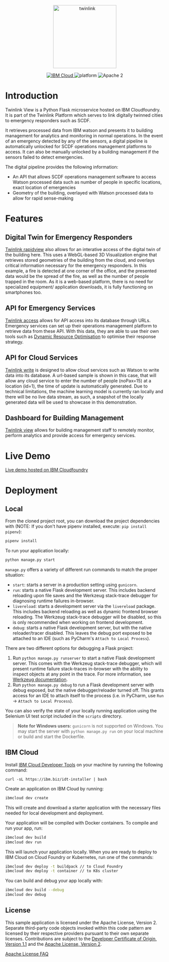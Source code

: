 
<p align="center">
<img src="https://i.imgur.com/mO5PdcB.png" height="200" alt="twinlink">
</p>
<p align="center">
    <a href="https://cloud.ibm.com">
    <img src="https://img.shields.io/badge/IBM%20Cloud-powered-blue.svg" alt="IBM Cloud">
    </a>
    <img src="https://img.shields.io/badge/platform-python-lightgrey.svg?style=flat" alt="platform">
    <img src="https://img.shields.io/badge/license-Apache2-blue.svg?style=flat" alt="Apache 2">
</p>

# Introduction

Twinlink View is a Python Flask microservice hosted on IBM Cloudfoundry. It is part of the Twinlink Platform which serves to link digitally twinned cities to emergency responders such as SCDF.

It retrieves processed data from IBM watson and presents it to building management for analytics and monitoring in normal operations. In the event of an emergency detected by any of the sensors, a digital pipeline is automatically unlocked for SCDF operations management platforms to access. It can also be manually unlocked by a building management if the sensors failed to detect emergencies.

The digital pipeline provides the following information:
- An API that allows SCDF operations management software to access Watson processed data such as number of people in specific locations, exact location of emergencies
- Geometry of the building, overlayed with Watson processed data to allow for rapid sense-making

# Features
## Digital Twin for Emergency Responders
[Twinlink rapidview](http://pythonflaskpascal.us-south.cf.appdomain.cloud/twinbuilding) also allows for an interative access of the digital twin of the building here. This uses a WebGL-based 3D Visualization engine that retrieves stored geometries of the building from the cloud, and overlays critical information necessary for the emergency responders. In this example, a fire is detected at one corner of the office, and the presented data would be the spread of the fire, as well as the number of people trapped in the room. As it is a web-based platform, there is no need for specialized equipment/ application downloads, it is fully functioning on smartphones too.

## API for Emergency Services
[Twinlink access](http://pythonflaskpascal.us-south.cf.appdomain.cloud/api/v1/resources/locs/all) allows for API access into its database through URLs. Emergency services can set up their operations management platform to retrieve data from these API. With this data, they are able to use their own tools such as [Dynamic Resource Optimisation](https://sis.smu.edu.sg/news/2018/dec/17/scdf-rides-data-get-ambulances-patients-more-quickly) to optimise their response strategy.

## API for Cloud Services
[Twinlink write](http://pythonflaskpascal.us-south.cf.appdomain.cloud/write/1/15) is designed to allow cloud services such as Watson to write data into its database. A url-based sample is shown in this case, that will allow any cloud service to enter the number of people (noPax=15) at a location (id=1), the time of update is automatically generated.
Due to technical limitations, the machine learning model is currently ran locally and there will be no live data stream, as such, a snapshot of the locally generated data will be used to showcase in this demonstration.

## Dashboard for Building Management
[Twinlink view](http://pythonflaskpascal.us-south.cf.appdomain.cloud/) allows for building management staff to remotely monitor, perform analytics and provide access for emergency services.

# Live Demo
[Live demo hosted on IBM Cloudfoundry](http://pythonflaskpascal.us-south.cf.appdomain.cloud/)

# Deployment
## Local
From the cloned project root, you can download the project dependencies with (NOTE: If you don't have pipenv installed, execute: `pip install pipenv`):

```bash
pipenv install
```

To run your application locally:

```bash
python manage.py start
```

`manage.py` offers a variety of different run commands to match the proper situation:
* `start`: starts a server in a production setting using `gunicorn`.
* `run`: starts a native Flask development server. This includes backend reloading upon file saves and the Werkzeug stack-trace debugger for diagnosing runtime failures in-browser.
* `livereload`: starts a development server via the `livereload` package. This includes backend reloading as well as dynamic frontend browser reloading. The Werkzeug stack-trace debugger will be disabled, so this is only recommended when working on frontend development.
* `debug`: starts a native Flask development server, but with the native reloader/tracer disabled. This leaves the debug port exposed to be attached to an IDE (such as PyCharm's `Attach to Local Process`).

There are two different options for debugging a Flask project:
1. Run `python manage.py runserver` to start a native Flask development server. This comes with the Werkzeug stack-trace debugger, which will present runtime failure stack-traces in-browser with the ability to inspect objects at any point in the trace. For more information, see [Werkzeug documentation](http://werkzeug.pocoo.org/).
2. Run `python manage.py debug` to run a Flask development server with debug exposed, but the native debugger/reloader turned off. This grants access for an IDE to attach itself to the process (i.e. in PyCharm, use `Run` -> `Attach to Local Process`).

You can also verify the state of your locally running application using the Selenium UI test script included in the `scripts` directory.

> **Note for Windows users:** `gunicorn` is not supported on Windows. You may start the server with `python manage.py run` on your local machine or build and start the Dockerfile.

## IBM Cloud

Install [IBM Cloud Developer Tools](https://cloud.ibm.com/docs/cli?topic=cloud-cli-getting-started) on your machine by running the following command:
```
curl -sL https://ibm.biz/idt-installer | bash
```

Create an application on IBM Cloud by running:

```bash
ibmcloud dev create
```

This will create and download a starter application with the necessary files needed for local development and deployment.

Your application will be compiled with Docker containers. To compile and run your app, run:

```bash
ibmcloud dev build
ibmcloud dev run
```

This will launch your application locally. When you are ready to deploy to IBM Cloud on Cloud Foundry or Kubernetes, run one of the commands:

```bash
ibmcloud dev deploy -t buildpack // to Cloud Foundry
ibmcloud dev deploy -t container // to K8s cluster
```

You can build and debug your app locally with:

```bash
ibmcloud dev build --debug
ibmcloud dev debug
```

## License

This sample application is licensed under the Apache License, Version 2. Separate third-party code objects invoked within this code pattern are licensed by their respective providers pursuant to their own separate licenses. Contributions are subject to the [Developer Certificate of Origin, Version 1.1](https://developercertificate.org/) and the [Apache License, Version 2](https://www.apache.org/licenses/LICENSE-2.0.txt).

[Apache License FAQ](https://www.apache.org/foundation/license-faq.html#WhatDoesItMEAN)

